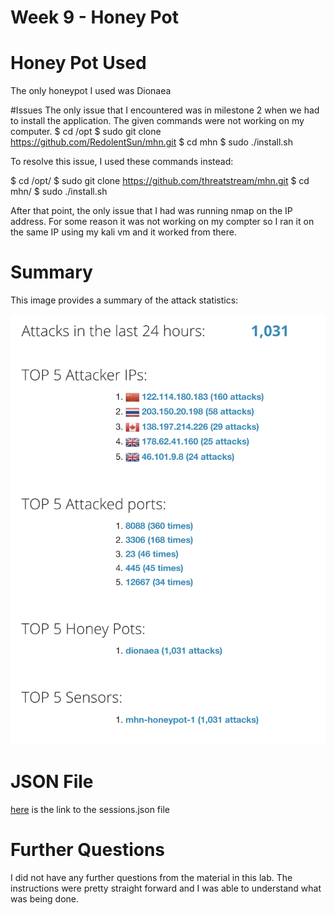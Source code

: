 # Week 9 - Honey Pot

# Honey Pot Used
The only honeypot I used was Dionaea

#Issues
The only issue that I encountered was in milestone 2 when we had to install the application.
The given commands were not working on my computer.
$ cd /opt
$ sudo git clone https://github.com/RedolentSun/mhn.git
$ cd mhn
$ sudo ./install.sh

To resolve this issue, I used these commands instead:

$ cd /opt/
$ sudo git clone https://github.com/threatstream/mhn.git
$ cd mhn/
$ sudo ./install.sh

After that point, the only issue that I had was running nmap on the IP address. For some reason it was not working on my compter so I ran it on the same IP using my kali vm and it worked from there.

# Summary

This image provides a summary of the attack statistics:

<img src="https://github.com/amangarg1003/netsec_week9_homework/blob/master/SummaryStats.png" width=800>

# JSON File
[here](session.json) is the link to the sessions.json file

# Further Questions
I did not have any further questions from the material in this lab. The instructions were pretty straight forward and I was able to understand what was being done.
